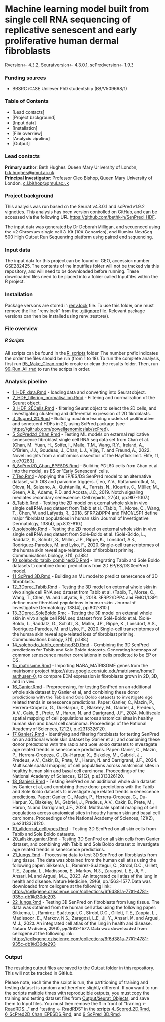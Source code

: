 # Machine learning model built from single cell RNA sequencing of replicative senescent and early proliferative human dermal fibroblasts

Rversion<- 4.2.2, Seuratversion<- 4.3.0.1, scPredversion<- 1.9.2

### Funding sources
- BBSRC iCASE Unilever PhD studentship (BB/V509668/1)

### Table of Contents
* [Lead contacts] 
* [Project background] 
* [Input data] 
* [Installation]
* [File overview]
* [Analysis pipeline]
* [Output] 


### Lead contacts
**Primary author**: Beth Hughes, Queen Mary University of London, [b.k.hughes\@qmul.ac.uk](mailto:b.k.hughes@qmul.ac.uk)  
**Principal Investigator**: Professor Cleo Bishop, Queen Mary University of London,  [c.l.bishop\@qmul.ac.uk](mailto:c.l.bishop@qmul.ac.uk)  

### Project background
This analysis was run based on the Seurat v4.3.0.1 and scPred v1.9.2 vignettes. This analysis has been version controlled on GitHub, and can be accessed via the following URL <https://github.com/bethk-h/SenPred_HDF>. 

The input data was generated by Dr Deborah Milligan, and sequenced using the v2 Chromium single cell 3' Kit (10X Genomics), and Illumina NextSeq 500 High Output Run Sequencing platform using paired end sequencing.  

### Input data

The input data for this project can be found on GEO, accession number GSE282425. The contents of the Inputfiles folder will not be tracked via this repository, and will need to be downloaded before running. These downloaded files need to be placed into a folder called Inputfiles within the R project.


### Installation

Package versions are stored in [renv.lock](renv.lock) file. To use this folder, one must remove the line "renv.lock" from the [.gitignore](.gitignore) file. Relevant package versions can then be installed using renv::restore(). 


### File overview
##### R Scripts
All scripts can be found in the [R_scripts](R_scripts) folder. The number prefix indicates the order the files should be run (from 1 to 18). To run the complete analysis, first run [95_Make_Clean.rmd]() to create or clean the results folder. Then, run [99_Run_All.rmd]() to run the scripts in order.

### Analysis pipeline
* [1_HDF_data.Rmd](R_scripts/1_HDF_data.Rmd) - loading data and converting into Seurat object.
* [2_HDF_filtering_normalisation.Rmd](R_scripts/2_HDF_filtering_normalisation.Rmd) - Filtering and normalisation of the Seurat object.
* [3_HDF_2DCells.Rmd](R_scripts/3_HDF_2DCells.Rmd) - filtering Seurat object to select the 2D cells, and investigating clustering and differential expression of 2D fibroblasts.
* [4_Scpred_2D.Rmd](R_scripts/4_Scpred_2D.Rmd) - Building machine learning models of proliferative and senescent HDFs in 2D, using ScPred package (see https://github.com/powellgenomicslab/scPred).
* [5_ScPred2d_Chan.Rmd](R_scripts/5_ScPred2d_Chan.Rmd) - Testing ML models on external replicative senescence fibroblast single cell RNA seq data set from Chan et al. (Chan, M., Yuan, H., Soifer, I., Maile, T.M., Wang, R.Y., Ireland, A., O'Brien, J.J., Goudeau, J., Chan, L.J., Vijay, T. and Freund, A., 2022. Novel insights from a multiomics dissection of the Hayflick limit. Elife, 11, p.e70283.).
* [6_ScPred2D_Chan_EPESDS.Rmd](R_scripts/6_ScPred2D_Chan_EPESDS.Rmd) - Building PDL50 cells from Chan et al. into the model, as ES or 'Early Senescent' cells.
* [7_Teo.Rmd](R_scripts/7_Teo.Rmd) - Applying the EP/ES/DS SenPred model to an alternative dataset, with OIS and paracrine triggers. (Teo, Y.V., Rattanavirotkul, N., Olova, N., Salzano, A., Quintanilla, A., Tarrats, N., Kiourtis, C., Müller, M., Green, A.R., Adams, P.D. and Acosta, J.C., 2019. Notch signaling mediates secondary senescence. Cell reports, 27(4), pp.997-1007.)
* [8_Tabib.Rmd](R_scripts/8_Tabib.Rmd) - Testing the 2D model on external whole skin in vivo single cell RNA seq dataset from Tabib et al. (Tabib, T., Morse, C., Wang, T., Chen, W. and Lafyatis, R., 2018. SFRP2/DPP4 and FMO1/LSP1 define major fibroblast populations in human skin. Journal of Investigative Dermatology, 138(4), pp.802-810.)
* [9_soleboldo.Rmd](R_scripts/9_soleboldo.Rmd) - Testing the 2D model on external whole skin in vivo single cell RNA seq dataset from Solé-Boldo et al. (Solé-Boldo, L., Raddatz, G., Schütz, S., Mallm, J.P., Rippe, K., Lonsdorf, A.S., Rodríguez-Paredes, M. and Lyko, F., 2020. Single-cell transcriptomes of the human skin reveal age-related loss of fibroblast priming. Communications biology, 3(1), p.188.)
* [10_soleboldo_tabib_combined2D.Rmd](R_scripts/10_soleboldo_tabib_combined2D.Rmd) - Integrating Tabib and Sole Boldo datasets to combine donor predictions from 2D EP/ES/DS SenPred model.
* [11_ScPred_3D.Rmd](R_scripts/11_ScPred_3D.rmd) - Building an ML model to predict senescence of 3D fibroblasts.
* [12_3Dpred_Tabib.Rmd](R_scripts/12_3Dpred_Tabib.Rmd) - Testing the 3D model on external whole skin in vivo single cell RNA seq dataset from Tabib et al. (Tabib, T., Morse, C., Wang, T., Chen, W. and Lafyatis, R., 2018. SFRP2/DPP4 and FMO1/LSP1 define major fibroblast populations in human skin. Journal of Investigative Dermatology, 138(4), pp.802-810.)
* [13_3Dpred_SoleBoldo.Rmd](R_scripts/13_3Dpred_SoleBoldo.Rmd) - Testing the 3D model on external whole skin in vivo single cell RNA seq dataset from Solé-Boldo et al. (Solé-Boldo, L., Raddatz, G., Schütz, S., Mallm, J.P., Rippe, K., Lonsdorf, A.S., Rodríguez-Paredes, M. and Lyko, F., 2020. Single-cell transcriptomes of the human skin reveal age-related loss of fibroblast priming. Communications biology, 3(1), p.188.)
* [14_soleboldo_tabib_combined3D.Rmd](R_scripts/14_soleboldo_tabib_combined3D.Rmd) - Combining the 3D SenPred predictions for Tabib and Sole Boldo datasets. Generating heatmaps of common senescence marker correlations in cells predicted to be EP or DS.
* [15_matrisome.Rmd](R_scripts/15_matrisome.Rmd) - Importing NABA_MATRISOME genes from the matrisome project https://sites.google.com/uic.edu/matrisome/home?authuser=0, to compare ECM expression in fibroblasts grown in 2D, 3D, and in vivo.
* [16_Ganier.Rmd](R_scripts/16_Ganier.Rmd) - Preprocessing, for testing SenPred on an additional whole skin dataset by Ganier et al, and combining these donor predictions with the Tabib and Sole Boldo datasets to investigate age related trends in senescence predictions. Paper: Ganier, C., Mazin, P., Herrera-Oropeza, G., Du-Harpur, X., Blakeley, M., Gabriel, J., Predeus, A.V., Cakir, B., Prete, M., Harun, N. and Darrigrand, J.F., 2024. Multiscale spatial mapping of cell populations across anatomical sites in healthy human skin and basal cell carcinoma. Proceedings of the National Academy of Sciences, 121(2), p.e2313326120.
* [17_Ganier2.Rmd](R_scripts/17_Ganier2.Rmd) - Identifying and filtering fibroblasts for testing SenPred on an additional whole skin dataset by Ganier et al, and combining these donor predictions with the Tabib and Sole Boldo datasets to investigate age related trends in senescence predictions. Paper: Ganier, C., Mazin, P., Herrera-Oropeza, G., Du-Harpur, X., Blakeley, M., Gabriel, J., Predeus, A.V., Cakir, B., Prete, M., Harun, N. and Darrigrand, J.F., 2024. Multiscale spatial mapping of cell populations across anatomical sites in healthy human skin and basal cell carcinoma. Proceedings of the National Academy of Sciences, 121(2), p.e2313326120.
* [18_Ganier3.Rmd](R_scripts/18_Ganier3.Rmd) - Testing SenPred on an additional whole skin dataset by Ganier et al, and combining these donor predictions with the Tabib and Sole Boldo datasets to investigate age related trends in senescence predictions. Paper: Ganier, C., Mazin, P., Herrera-Oropeza, G., Du-Harpur, X., Blakeley, M., Gabriel, J., Predeus, A.V., Cakir, B., Prete, M., Harun, N. and Darrigrand, J.F., 2024. Multiscale spatial mapping of cell populations across anatomical sites in healthy human skin and basal cell carcinoma. Proceedings of the National Academy of Sciences, 121(2), p.e2313326120.
* [19_alldermal_celltypes.Rmd](R_scripts/19_alldermal_celltypes.Rmd) - Testing 3D SenPred on all skin cells from Tabib and Sole Boldo datasets.
* [20_allskin_ganier.Rmd](R_scripts/20_allskin_ganier.Rmd) - Testing 3D SenPred on all skin cells from Ganier dataset, and combining with Tabib and Sole Boldo dataset to investigate age related trends in senescence predictions.
* [21_lungs.Rmd](R_scripts/21_lungs.Rmd) - Processing data to test 3D SenPred on fibroblasts from lung tissue. The data was obtained from the human cell atlas using the following paper: Sikkema, L., Ramírez-Suástegui, C., Strobl, D.C., Gillett, T.E., Zappia, L., Madissoon, E., Markov, N.S., Zaragosi, L.E., Ji, Y., Ansari, M. and Arguel, M.J., 2023. An integrated cell atlas of the lung in health and disease. Nature Medicine, 29(6), pp.1563-1577.
Data was downloaded from cellxgene at the following link:
https://cellxgene.cziscience.com/collections/6f6d381a-7701-4781-935c-db10d30de293
* [22_lungs.Rmd](R_scripts/22_lungs.Rmd) - Testing 3D SenPred on fibroblasts from lung tissue. The data was obtained from the human cell atlas using the following paper: Sikkema, L., Ramírez-Suástegui, C., Strobl, D.C., Gillett, T.E., Zappia, L., Madissoon, E., Markov, N.S., Zaragosi, L.E., Ji, Y., Ansari, M. and Arguel, M.J., 2023. An integrated cell atlas of the lung in health and disease. Nature Medicine, 29(6), pp.1563-1577.
Data was downloaded from cellxgene at the following link:
https://cellxgene.cziscience.com/collections/6f6d381a-7701-4781-935c-db10d30de293

### Output
The resulting output files are saved to the [Output](Output) folder in this repository. This will not be tracked in GitHub. 

Please note, each time the script is run, the partitioning of training and testing dataset is random and therefore slightly different. If you want to run the scripts multiple times with reproducible outputs, you must copy the training and testing dataset files from [Output/Seurat_Objects](Output/Seurat_Objects), and save them to Input files. You must then remove the # in front of "training <- ReadRDS..." and "testing <- ReadRDS" in the scripts [4_Scpred_2D.Rmd](R_scripts/4_Scpred_2D.Rmd), [6_ScPred2D_Chan_EPESDS.Rmd](R_scripts/6_ScPred2D_Chan_EPESDS.Rmd), and [9_ScPred_3D.Rmd](R_scripts/9_ScPred_3D.rmd).
 
